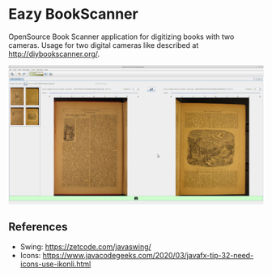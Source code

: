 # Eazy BookScanner

OpenSource Book Scanner application for digitizing books with two cameras.
Usage for two digital cameras like described at <http://diybookscanner.org/>.

![Screenshot GUI Eazy BookScanner](./screenshot-20201221.jpg)

## References

* Swing: https://zetcode.com/javaswing/
* Icons: https://www.javacodegeeks.com/2020/03/javafx-tip-32-need-icons-use-ikonli.html